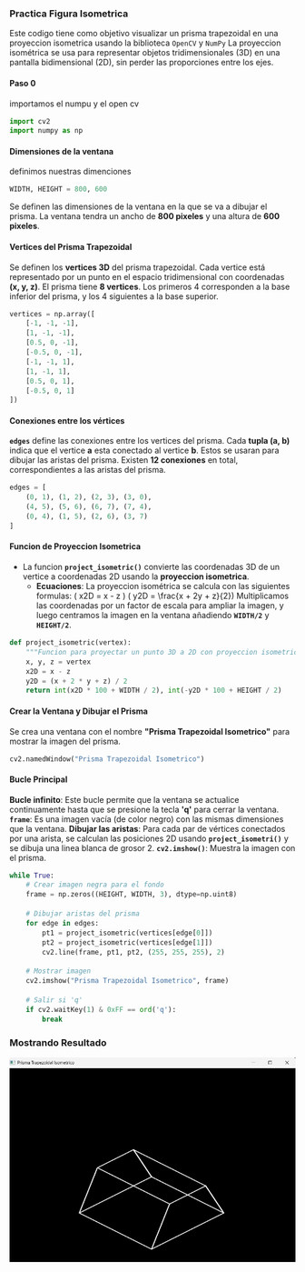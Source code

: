 ###  Practica Figura Isometrica

Este codigo tiene como objetivo visualizar un prisma trapezoidal en una proyeccion isometrica usando la biblioteca `OpenCV` y `NumPy`  La proyeccion isométrica se usa para representar objetos tridimensionales (3D) en una pantalla bidimensional (2D), sin perder las proporciones entre los ejes.

#### Paso 0 
importamos el numpu y el open cv 

```python
import cv2
import numpy as np
```

#### Dimensiones de la ventana
definimos nuestras dimenciones 

```python
WIDTH, HEIGHT = 800, 600
```

Se definen las dimensiones de la ventana en la que se va a dibujar el prisma. La ventana tendra un ancho de **800 pixeles** y una altura de **600 pixeles**.

#### Vertices del Prisma Trapezoidal

Se definen los **vertices 3D** del prisma trapezoidal. 
Cada vertice está representado por un punto en el espacio tridimensional con coordenadas **(x, y, z)**.
El prisma tiene **8 vertices**. Los primeros 4 corresponden a la base inferior del prisma, y los 4 siguientes a la base superior.

```python
vertices = np.array([
    [-1, -1, -1],   
    [1, -1, -1],   
    [0.5, 0, -1], 
    [-0.5, 0, -1], 
    [-1, -1, 1],   
    [1, -1, 1],
    [0.5, 0, 1],
    [-0.5, 0, 1]
])
```


#### Conexiones entre los vértices
**`edges`** define las conexiones entre los vertices del prisma. 
Cada **tupla (a, b)** indica que el vertice **a** esta conectado al vertice **b**. Estos se usaran para dibujar las aristas del prisma.
Existen **12 conexiones** en total, correspondientes a las aristas del prisma.


```python
edges = [
    (0, 1), (1, 2), (2, 3), (3, 0),  
    (4, 5), (5, 6), (6, 7), (7, 4),  
    (0, 4), (1, 5), (2, 6), (3, 7)   
]
```


#### Funcion de Proyeccion Isometrica

- La funcion **`project_isometric()`** convierte las coordenadas 3D de un vertice a coordenadas 2D usando la **proyeccion isometrica**.
  - **Ecuaciones**: La proyeccion isométrica se calcula con las siguientes formulas:
    ( x2D = x - z )
    ( y2D = \frac{x + 2y + z}{2})
  Multiplicamos las coordenadas por un factor de escala para ampliar la imagen, y luego centramos la imagen en la ventana añadiendo **`WIDTH/2`** y **`HEIGHT/2`**.

```python
def project_isometric(vertex):
    """Funcion para proyectar un punto 3D a 2D con proyeccion isometrica"""
    x, y, z = vertex
    x2D = x - z
    y2D = (x + 2 * y + z) / 2
    return int(x2D * 100 + WIDTH / 2), int(-y2D * 100 + HEIGHT / 2)
```


#### Crear la Ventana y Dibujar el Prisma
Se crea una ventana con el nombre **"Prisma Trapezoidal Isometrico"** para mostrar la imagen del prisma.


```python
cv2.namedWindow("Prisma Trapezoidal Isometrico")
```


#### Bucle Principal
**Bucle infinito**: Este bucle permite que la ventana se actualice continuamente hasta que se presione la tecla **'q'** para cerrar la ventana.
**`frame`**: Es una imagen vacía (de color negro) con las mismas dimensiones que la ventana.
**Dibujar las aristas**: Para cada par de vértices conectados por una arista, se calculan las posiciones 2D usando 
**`project_isometri()`** y se dibuja una linea blanca de grosor 2.
**`cv2.imshow()`**: Muestra la imagen con el prisma.

```python
while True:
    # Crear imagen negra para el fondo
    frame = np.zeros((HEIGHT, WIDTH, 3), dtype=np.uint8)

    # Dibujar aristas del prisma
    for edge in edges:
        pt1 = project_isometric(vertices[edge[0]])
        pt2 = project_isometric(vertices[edge[1]])
        cv2.line(frame, pt1, pt2, (255, 255, 255), 2)

    # Mostrar imagen
    cv2.imshow("Prisma Trapezoidal Isometrico", frame)

    # Salir si 'q'
    if cv2.waitKey(1) & 0xFF == ord('q'):
        break
```



### Mostrando Resultado
![FiguraIsometrica](https://github.com/ItsCruel/graficacion/blob/main/imagenes%20markdown/FiguraIsometrica.png?raw=true)

